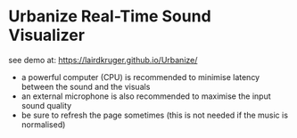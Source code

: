 # Urbanize Real-Time Sound Visualizer
see demo at: https://lairdkruger.github.io/Urbanize/

- a powerful computer (CPU) is recommended to minimise latency between the sound and the visuals
- an external microphone is also recommended to maximise the input sound quality
- be sure to refresh the page sometimes (this is not needed if the music is normalised)
